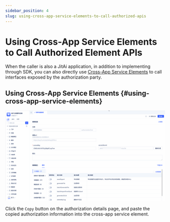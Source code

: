 ```yaml
---
sidebar_position: 4
slug: using-cross-app-service-elements-to-call-authorized-apis
---
```


# Using Cross-App Service Elements to Call Authorized Element APIs

When the caller is also a JitAi application, in addition to implementing through SDK, you can also directly use [Cross-App Service Elements](../business-logic-development/creating-service-elements#use-cross-app-service-elements-to-call-authorized-interfaces) to call interfaces exposed by the authorization party.

## Using Cross-App Service Elements {#using-cross-app-service-elements}

![Calling Authorization Party Interfaces](./img/api_2025-09-16_14-58-43.gif)

Click the `Copy` button on the authorization details page, and paste the copied authorization information into the cross-app service element.

